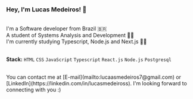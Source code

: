 ### Hey, I'm Lucas Medeiros! 👋
<br/>
I'm a Software developer from Brazil 🇧🇷 
<br/>
A student of Systems Analysis and Development 🧑‍🎓
<br/> 
I'm currently studying Typescript, Node.js and Next.js 🧑‍💻
<br/> 
<br/>

**Stack:** `HTML` `CSS` `JavaScript` `Typescript` `React.js` `Node.js` `Postgresql`


<br/>
You can contact me at [E-mail](mailto:lucaasmedeiros7@gmail.com) or [LinkedIn](https://linkedin.com/in/lucasmedeiross).     I'm looking forward to connecting with you :)

